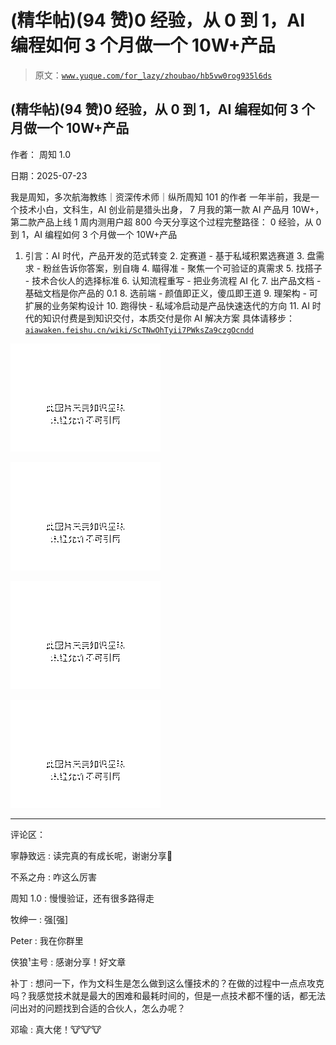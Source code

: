 # (精华帖)(94 赞)0 经验，从 0 到 1，AI 编程如何 3 个月做一个 10W+产品

> 原文：[`www.yuque.com/for_lazy/zhoubao/hb5vw0rog935l6ds`](https://www.yuque.com/for_lazy/zhoubao/hb5vw0rog935l6ds)

## (精华帖)(94 赞)0 经验，从 0 到 1，AI 编程如何 3 个月做一个 10W+产品

作者： 周知 1.0

日期：2025-07-23

我是周知，多次航海教练｜资深传术师｜纵所周知 101 的作者 一年半前，我是一个技术小白，文科生，AI 创业前是猎头出身，
7 月我的第一款 AI 产品月 10W+，第二款产品上线 1 周内测用户超 800 今天分享这个过程完整路径： 0 经验，从 0 到 1，AI 编程如何 3 个月做一个 10W+产品
1. 引言：AI 时代，产品开发的范式转变 2. 定赛道 - 基于私域积累选赛道 3. 盘需求 - 粉丝告诉你答案，别自嗨 4. 瞄得准 -
聚焦一个可验证的真需求 5. 找搭子 - 技术合伙人的选择标准 6. 认知流程重写 - 把业务流程 AI 化 7. 出产品文档 -
基础文档是你产品的 0.1 8. 选前端 - 颜值即正义，傻瓜即王道 9. 理架构 - 可扩展的业务架构设计 10. 跑得快 -
私域冷启动是产品快速迭代的方向 11. AI 时代的知识付费是到知识交付，本质交付是你 AI 解决方案 具体请移步： [`aiawaken.feishu.cn/wiki/ScTNwOhTyii7PWksZa9czgOcndd`](https://aiawaken.feishu.cn/wiki/ScTNwOhTyii7PWksZa9czgOcndd)

![](img/b860f284f57e4ac02e03a41ac729341a.png "None")

![](img/9513e39f1868b72460ed43ec0699ba89.png "None")

![](img/5ede5909e34b19fdd398af3921fa1765.png "None")

![](img/82bae3a30f4a3edc6ef6f2ee648475c8.png "None")

* * *

评论区：

寧静致远 : 读完真的有成长呢，谢谢分享🙏

不系之舟 : 咋这么厉害

周知 1.0 : 慢慢验证，还有很多路得走

牧绅一 : 强[强]

Peter : 我在你群里

侠狼¹主号 : 感谢分享！好文章

补丁 : 想问一下，作为文科生是怎么做到这么懂技术的？在做的过程中一点点攻克吗？我感觉技术就是最大的困难和最耗时间的，但是一点技术都不懂的话，都无法问出对的问题找到合适的合伙人，怎么办呢？

邓瑜 : 真大佬！🐮🐮🐮